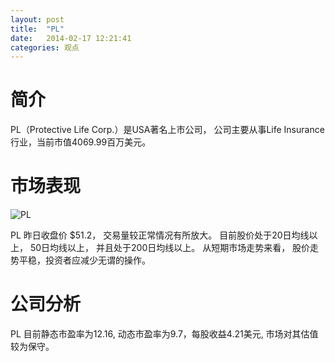 ```yaml
---
layout: post
title:  "PL"
date:   2014-02-17 12:21:41
categories: 观点
---
```


# 简介
PL（Protective Life Corp.）是USA著名上市公司，
公司主要从事Life Insurance行业，当前市值4069.99百万美元。

# 市场表现

![PL](http://finviz.com/chart.ashx?t=PL&ty=c&ta=1&p=d&s=l)

PL 昨日收盘价 $51.2，
交易量较正常情况有所放大。
目前股价处于20日均线以上，
50日均线以上，
并且处于200日均线以上。
从短期市场走势来看，
股价走势平稳，投资者应减少无谓的操作。

# 公司分析
PL 目前静态市盈率为12.16, 动态市盈率为9.7，每股收益4.21美元,
市场对其估值较为保守。
